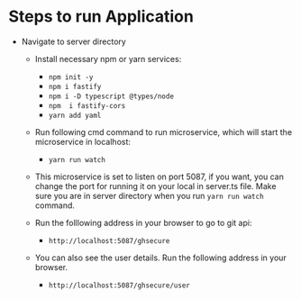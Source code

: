 # Steps to run Application
* Navigate to server directory

  * Install necessary npm or yarn services:
    * ``npm init -y``
    * ``npm i fastify``
    * ``npm i -D typescript @types/node``
    * ``npm  i fastify-cors``
    * ``yarn add yaml``

  * Run following cmd command to run microservice, which will start the microservice in localhost:

    * ``yarn run watch``

  * This microservice is set to listen on port 5087, if you want, you can change the port for running it on your local in server.ts file. Make sure you are in server directory when you run `yarn run watch` command.

  * Run the folllowing address in your browser to go to git api:
    * `http://localhost:5087/ghsecure`
  * You can also see the user details. Run the following address in your browser.
    * `http://localhost:5087/ghsecure/user`
